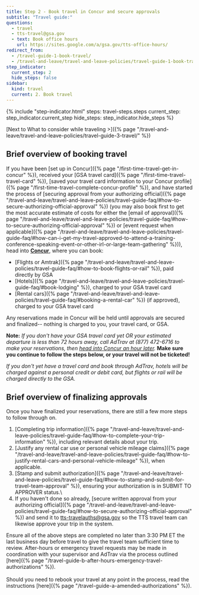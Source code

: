 ```yaml
---
title: Step 2 - Book travel in Concur and secure approvals
subtitle: "Travel guide:"
questions:
  - travel
  - tts-travel@gsa.gov
  - text: Book office hours
    url: https://sites.google.com/a/gsa.gov/tts-office-hours/
redirect_from:
  - /travel-guide-1-book-travel/
  - /travel-and-leave/travel-and-leave-policies/travel-guide-1-book-travel/
step_indicator:
  current_step: 2
  hide_steps: false
sidebar:
  kind: travel
  current: 2. Book travel
---
```


{% include "step-indicator.html" 
steps: travel-steps.steps 
current_step: step_indicator.current_step 
hide_steps: step_indicator.hide_steps %}

<!-- prettier-ignore -->
[Next to What to consider while traveling >]({% page "/travel-and-leave/travel-and-leave-policies/travel-guide-3-travel/" %})

## Brief overview of booking travel

If you have been [set up in
Concur]({% page "/first-time-travel-get-in-concur" %}), received your [GSA
travel card]({% page "/first-time-travel-travel-card" %}), [saved your travel
card information to your Concur
profile]({% page "/first-time-travel-complete-concur-profile" %}), and have
started the process of [securing approval from your authorizing
official]({% page "/travel-and-leave/travel-and-leave-policies/travel-guide-faq/#how-to-secure-authorizing-official-approval" %})
(you may also book first to get the most accurate estimate of costs for either
the [email of
approval]({% page "/travel-and-leave/travel-and-leave-policies/travel-guide-faq/#how-to-secure-authorizing-official-approval" %})
or [event request when
applicable]({% page "/travel-and-leave/travel-and-leave-policies/travel-guide-faq/#how-can-i-get-my-travel-approved-to-attend-a-training-conference-speaking-event-or-other-irl-or-large-team-gathering" %})),
head into **[Concur](https://travel.gsa.gov)**, where you can book:

- [Flights or
  Amtrak]({% page "/travel-and-leave/travel-and-leave-policies/travel-guide-faq/#how-to-book-flights-or-rail" %}),
  paid directly by GSA
- [Hotels]({% page "/travel-and-leave/travel-and-leave-policies/travel-guide-faq/#book-lodging" %}),
  charged to your GSA travel card
- [Rental
  cars]({% page "/travel-and-leave/travel-and-leave-policies/travel-guide-faq/#booking-a-rental-car" %})
  (if approved), charged to your GSA travel card

Any reservations made in Concur will be held until approvals are secured and
finalized-- nothing is charged to you, your travel card, or GSA.

**Note:** _If you don't have your GSA travel card yet OR your estimated
departure is less than 72 hours away, call AdTrav at (877) 472-6716 to make your
reservations, then [head into Concur an hour later](https://travel.gsa.gov)._
**Make sure you continue to follow the steps below, or your travel will not be
ticketed!**

_If you don't yet have a travel card and book through AdTrav, hotels will be
charged against a personal credit or debit card, but flights or rail will be
charged directly to the GSA._

## Brief overview of finalizing approvals

Once you have finalized your reservations, there are still a few more steps to
follow through on.

1. [Completing trip
   information]({% page "/travel-and-leave/travel-and-leave-policies/travel-guide-faq/#how-to-complete-your-trip-information" %}),
   including relevant details about your trip.
2. [Justify any rental car use or personal vehicle mileage
   claims]({% page "/travel-and-leave/travel-and-leave-policies/travel-guide-faq/#how-to-justify-rental-cars-and-personal-vehicle-mileage" %}),
   when applicable.
3. [Stamp and submit
   authorization]({% page "/travel-and-leave/travel-and-leave-policies/travel-guide-faq/#how-to-stamp-and-submit-for-travel-team-approval" %}),
   ensuring your authorization is in SUBMIT TO APPROVER status.\
4. If you haven't done so already, [secure written approval from your
   authorizing
   official]({% page "/travel-and-leave/travel-and-leave-policies/travel-guide-faq/#how-to-secure-authorizing-official-approval" %})
   and send it to tts-travelauths@gsa.gov so the TTS travel team can likewise
   approve your trip in the system.

Ensure all of the above steps are completed no later than 3:30 PM ET the last
business day before travel to give the travel team sufficient time to review.
After-hours or emergency travel requests may be made in coordination with your
supervisor and AdTrav via the process outlined
[here]({% page "/travel-guide-b-after-hours-emergency-travel-authorizations" %}).<br>
<br> Should you need to rebook your travel at any point in the process, read the
instructions [here]({% page "/travel-guide-a-amended-authorizations" %}).
